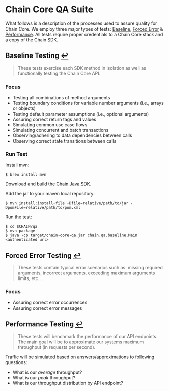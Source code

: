 # Chain Core QA Suite
What follows is a description of the processes used to assure quality for Chain Core. We employ three major types of tests: [Baseline](#base),  [Forced Error](#error) & [Performance](#perf). All tests require proper credentials to a Chain Core stack and a copy of the Chain SDK.

## <a name="base"></a>Baseline Testing [:leftwards_arrow_with_hook:](#chain-core-qa-suite)
> These tests exercise each SDK method in isolation as well as functionally testing the Chain Core API.

### Focus
- Testing all combinations of method arguments
- Testing boundary conditions for variable number arguments (i.e., arrays or objects)
- Testing default parameter assumptions (i.e., optional arguments)
- Assuring correct return tags and values
- Simulating common use case flows
- Simulating concurrent and batch transactions
- Observing/adhering to data dependencies between calls
- Observing correct state transitions between calls

### Run Test

Install mvn:

    $ brew install mvn

Download and build the [Chain Java SDK](https://github.com/chain-engineering/chain-sdk-java).

Add the jar to your maven local repository:

    $ mvn install:install-file -Dfile=relative/path/to/jar -DpomFile=relative/path/to/pom.xml

Run the test:

    $ cd $CHAIN/qa
    $ mvn package
    $ java -cp target/chain-core-qa.jar chain.qa.baseline.Main <authenticated url>

## <a name="error"></a>Forced Error Testing [:leftwards_arrow_with_hook:](#chain-core-qa-suite)
> These tests contain typical error scenarios such as: missing required arguments, incorrect arguments, exceeding maximum arguments limits, etc...

### Focus
- Assuring correct error occurrences
- Assuring correct error messages

## <a name="perf"></a>Performance Testing [:leftwards_arrow_with_hook:](#chain-core-qa-suite)
> These tests will benchmark the performance of our API endpoints. The main goal will be to approximate our systems maximum throughput (in requests per second).

Traffic will be simulated based on answers/approximations to following questions:

- What is our *average* throughput?
- What is our *peak* throughput?
- What is our throughput distribution by API endpoint?

